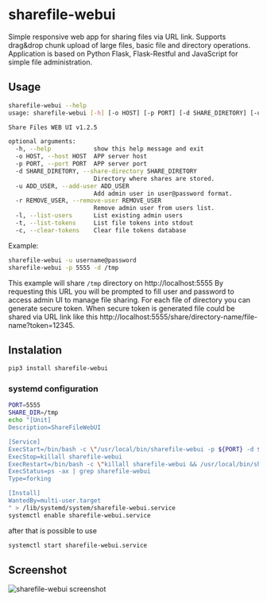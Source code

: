# sharefile-webui

Simple responsive web app for sharing files via URL link. Supports drag&drop chunk upload of large files, basic file and directory operations.
Application is based on Python Flask, Flask-Restful and JavaScript for simple file 
administration.

## Usage
```bash
sharefile-webui --help
usage: sharefile-webui [-h] [-o HOST] [-p PORT] [-d SHARE_DIRETORY] [-u ADD_USER] [-r REMOVE_USER] [-l] [-t] [-c]

Share Files WEB UI v1.2.5

optional arguments:
  -h, --help            show this help message and exit
  -o HOST, --host HOST  APP server host
  -p PORT, --port PORT  APP server port
  -d SHARE_DIRETORY, --share-directory SHARE_DIRETORY
                        Directory where shares are stored.
  -u ADD_USER, --add-user ADD_USER
                        Add admin user in user@password format.
  -r REMOVE_USER, --remove-user REMOVE_USER
                        Remove admin user from users list.
  -l, --list-users      List existing admin users
  -t, --list-tokens     List file tokens into stdout
  -c, --clear-tokens    Clear file tokens database
```
Example:
```bash
sharefile-webui -u username@password
sharefile-webui -p 5555 -d /tmp
```
This example will share `/tmp` directory on http://localhost:5555
By requesting this URL you will be prompted to fill user and password 
to access admin UI to manage file sharing. For each file of directory you can 
generate secure token. When secure token is generated file could be shared
via URL link like this http://localhost:5555/share/directory-name/file-name?token=12345.

## Instalation
```bash
pip3 install sharefile-webui
```

### systemd configuration
```bash
PORT=5555
SHARE_DIR=/tmp
echo "[Unit]
Description=ShareFileWebUI

[Service]
ExecStart=/bin/bash -c \"/usr/local/bin/sharefile-webui -p ${PORT} -d ${SHARE_DIR}  >> /var/log/sharefile-webui.log 2>&1 &\"
ExecStop=killall sharefile-webui
ExecRestart=/bin/bash -c \"killall sharefile-webui && /usr/local/bin/sharefile-webui  -p ${PORT} -d ${SHARE_DIR} >> /var/log/sharefile-webui.log 2>&1 &\"
ExecStatus=ps -ax | grep sharefile-webui
Type=forking

[Install]
WantedBy=multi-user.target
" > /lib/systemd/system/sharefile-webui.service
systemctl enable sharefile-webui.service
```
after that is possible to use
```bash
systemctl start sharefile-webui.service
```

## Screenshot
![sharefile-webui screenshot](https://gitlab.com/alda78/sharefile-webui/-/raw/master/sharefile-webui.png)